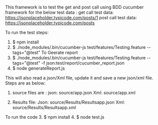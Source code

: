 This framework is to test the get and post call using BDD cucumber framework for the below test data :
get call test data:  https://jsonplaceholder.typicode.com/posts/1 
post call test data:  https://jsonplaceholder.typicode.com/posts

To run the test steps:
1. $ npm install
2. $ ./node_modules/.bin/cucumber-js test/features/Testing.feature --tags="@test" 
To Geerate report 
3. $ ./node_modules/.bin/cucumber-js test/features/Testing.feature --tags="@test" -f json:test/report/cucumber_report.json 
4. $ node generateReport.js


This will also read a json/Xml file, update it and save a new json/xml file.
Steps are as below:
1. source files are :
json: source/app.json
Xml: source/app.xml

2. Results file:
Json: source/Results/Resultsapp.json
Xml: source/Results/Resultsapp.xml

To run the code
3. $ npm install
4. $ node test.js
